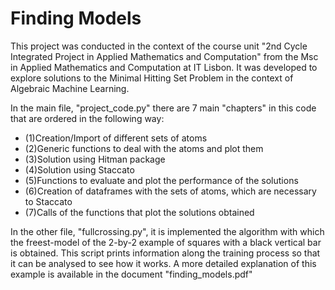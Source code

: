 # Finding Models

This project was conducted in the context of the course unit "2nd Cycle Integrated Project in Applied Mathematics and Computation" from the Msc in Applied
Mathematics and Computation at IT Lisbon.
It was developed to explore solutions to the Minimal Hitting Set Problem in the context of Algebraic Machine Learning.

In the main file, "project_code.py" there are 7 main "chapters" in this code that are ordered in the following way:

   - (1)Creation/Import of different sets of atoms
   - (2)Generic functions to deal with the atoms and plot them
   - (3)Solution using Hitman package
   - (4)Solution using Staccato
   - (5)Functions to evaluate and plot the performance of the solutions
   - (6)Creation of dataframes with the sets of atoms, which are necessary to Staccato 
   - (7)Calls of the functions that plot the solutions obtained 


In the other file, "fullcrossing.py", it is implemented the algorithm with which the freest-model of the 2-by-2 example of squares with a black vertical bar is obtained. This script prints information along the training process so that it can be analysed to see how it works. A more detailed explanation of this example is available in the document "finding_models.pdf"
